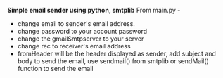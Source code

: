 **Simple email sender using python, smtplib**
From main.py - 

 - change email to sender's email address.
 - change password to your account password
 - change the gmailSmtpserver to your server
 - change rec to receiver's email address
 - fromHeader will be the header displayed as sender, add subject and body to send the email, use sendmail() from smtplib or sendMail() function to send the email
